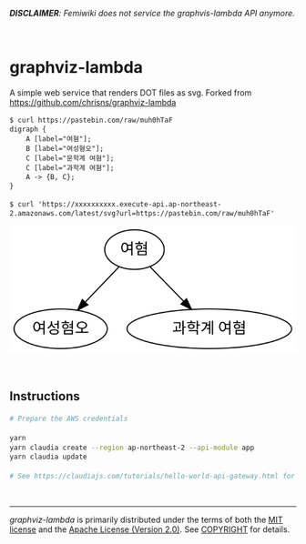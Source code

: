 *__DISCLAIMER__: Femiwiki does not service the graphvis-lambda API anymore.*

&nbsp;

graphviz-lambda
========
A simple web service that renders DOT files as svg. Forked from https://github.com/chrisns/graphviz-lambda

```console
$ curl https://pastebin.com/raw/muh0hTaF
digraph {
    A [label="여혐"];
    B [label="여성혐오"];
    C [label="문학계 여혐"];
    C [label="과학계 여혐"];
    A -> {B, C};
}

$ curl 'https://xxxxxxxxxx.execute-api.ap-northeast-2.amazonaws.com/latest/svg?url=https://pastebin.com/raw/muh0hTaF'
```

![Example Output Image](example.svg)

&nbsp;

Instructions
--------
```sh
# Prepare the AWS credentials

yarn
yarn claudia create --region ap-northeast-2 --api-module app
yarn claudia update

# See https://claudiajs.com/tutorials/hello-world-api-gateway.html for further details
```

&nbsp;

--------
*graphviz-lambda* is primarily distributed under the terms of both the [MIT
license] and the [Apache License (Version 2.0)]. See [COPYRIGHT] for details.

[MIT license]: LICENSE-MIT
[Apache License (Version 2.0)]: LICENSE-APACHE
[COPYRIGHT]: COPYRIGHT
